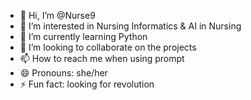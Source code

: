 - 👋 Hi, I’m @Nurse9
- 👀 I’m interested in Nursing Informatics & AI in Nursing 
- 🌱 I’m currently learning Python
- 💞️ I’m looking to collaborate on the projects
- 📫 How to reach me when using prompt
- 😄 Pronouns: she/her
- ⚡ Fun fact: looking for revolution

<!---
Nurse9/Nurse9 is a ✨ special ✨ repository because its `README.md` (this file) appears on your GitHub profile.
You can click the Preview link to take a look at your changes.
--->
